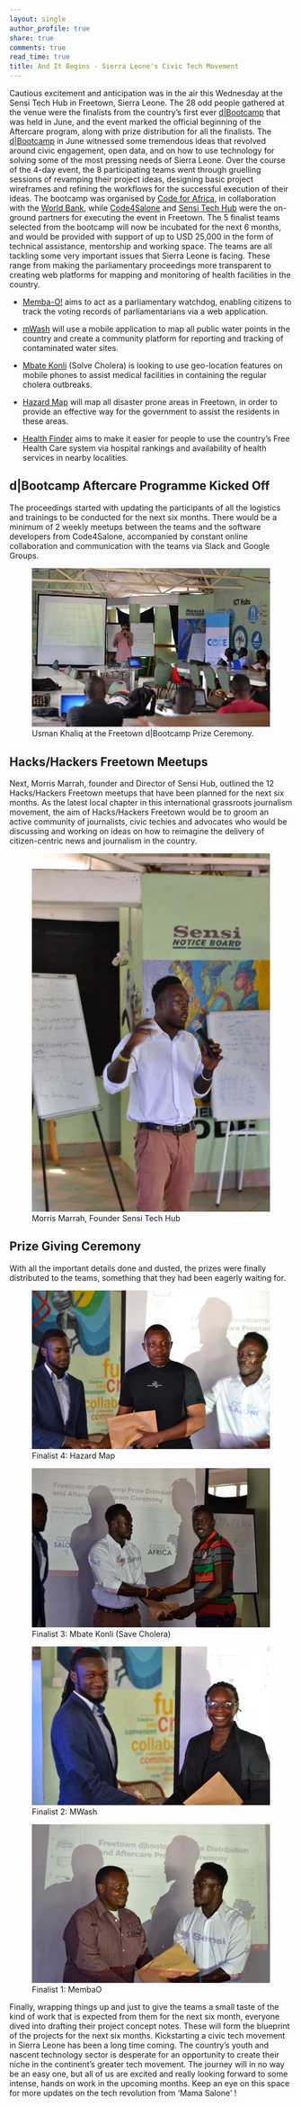 ```yaml
---
layout: single 
author_profile: true
share: true 
comments: true
read_time: true
title: And It Begins - Sierra Leone's Civic Tech Movement
--- 
```


Cautious excitement and anticipation was in the air this Wednesday at the Sensi Tech Hub in Freetown, Sierra Leone. The 28 odd people gathered at the venue were the finalists from the country’s first ever [d|Bootcamp](http://freetown.dbootcamp.org/) that was held in June, and the event marked the official beginning of the Aftercare program, along with prize distribution for all the finalists.
The [d|Bootcamp](https://medium.com/code-for-africa/turning-civic-data-into-tools-ordinary-citizens-can-actually-use-a976481ad53d) in June witnessed some tremendous ideas that revolved around civic engagement, open data, and on how to use technology for solving some of the most pressing needs of Sierra Leone. Over the course of the 4-day event, the 8 participating teams went through gruelling sessions of revamping their project ideas, designing basic project wireframes and refining the workflows for the successful execution of their ideas.
The bootcamp was organised by [Code for Africa](https://codeforafrica.org/), in collaboration with the [World Bank](http://www.worldbank.org/), while [Code4Salone](http://code4salone.sl/) and [Sensi Tech Hub](http://sensi-sl.org/) were the on-ground partners for executing the event in Freetown. The 5 finalist teams selected from the bootcamp will now be incubated for the next 6 months, and would be provided with support of up to USD 25,000 in the form of technical assistance, mentorship and working space.
The teams are all tackling some very important issues that Sierra Leone is facing. These range from making the parliamentary proceedings more transparent to creating web platforms for mapping and monitoring of health facilities in the country.

* [Memba-O!](https://hackdash.org/projects/57615b22d9284f016c046f66) aims to act as a parliamentary watchdog, enabling citizens to track the voting records of parliamentarians via a web application.

* [mWash](https://hackdash.org/projects/576237c9d9284f016c046f7e) will use a mobile application to map all public water points in the country and create a community platform for reporting and tracking of contaminated water sites.

* [Mbate Konli](https://hackdash.org/projects/5762b02cd9284f016c046f84) (Solve Cholera) is looking to use geo-location features on mobile phones to assist medical facilities in containing the regular cholera outbreaks.

* [Hazard Map](https://hackdash.org/projects/5762ce86d9284f016c046f8b) will map all disaster prone areas in Freetown, in order to provide an effective way for the government to assist the residents in these areas.

* [Health Finder](https://hackdash.org/projects/57631a35d9284f016c046f92) aims to make it easier for people to use the country’s Free Health Care system via hospital rankings and availability of health services in nearby localities.

## d|Bootcamp Aftercare Programme Kicked Off

The proceedings started with updating the participants of all the logistics and trainings to be conducted for the next six months. There would be a minimum of 2 weekly meetups between the teams and the software developers from Code4Salone, accompanied by constant online collaboration and communication with the teams via Slack and Google Groups.

<figure>
  <img src="/images/image-first-post-1.jpg" alt="this is a placeholder image">
  <figcaption>Usman Khaliq at the Freetown d|Bootcamp Prize Ceremony.</figcaption>
</figure> 

## Hacks/Hackers Freetown Meetups

Next, Morris Marrah, founder and Director of Sensi Hub, outlined the 12 Hacks/Hackers Freetown meetups that have been planned for the next six months. As the latest local chapter in this international grassroots journalism movement, the aim of Hacks/Hackers Freetown would be to groom an active community of journalists, civic techies and advocates who would be discussing and working on ideas on how to reimagine the delivery of citizen-centric news and journalism in the country.

<figure>
  <img src="/images/morris.jpg" alt="this is a placeholder image">
  <figcaption>Morris Marrah, Founder Sensi Tech Hub </figcaption>
</figure> 

## Prize Giving Ceremony

With all the important details done and dusted, the prizes were finally distributed to the teams, something that they had been eagerly waiting for.

<figure>
  <img src="/images/prize1.jpg" alt="this is a placeholder image">
  <figcaption>Finalist 4: Hazard Map</figcaption>
</figure>  

<figure>
  <img src="/images/prize2.jpg" alt="this is a placeholder image">
  <figcaption>Finalist 3: Mbate Konli (Save Cholera)</figcaption>
</figure> 

<figure>
  <img src="/images/prize3.jpg" alt="this is a placeholder image">
  <figcaption>Finalist 2: MWash</figcaption>
</figure>  

<figure>
  <img src="/images/prize4.jpg" alt="this is a placeholder image">
  <figcaption>Finalist 1: MembaO</figcaption>
</figure>  

Finally, wrapping things up and just to give the teams a small taste of the kind of work that is expected from them for the next six month, everyone dived into drafting their project concept notes. These will form the blueprint of the projects for the next six months.
Kickstarting a civic tech movement in Sierra Leone has been a long time coming. The country’s youth and nascent technology sector is desperate for an opportunity to create their niche in the continent’s greater tech movement. The journey will in no way be an easy one, but all of us are excited and really looking forward to some intense, hands on work in the upcoming months. Keep an eye on this space for more updates on the tech revolution from ‘Mama Salone’ !


